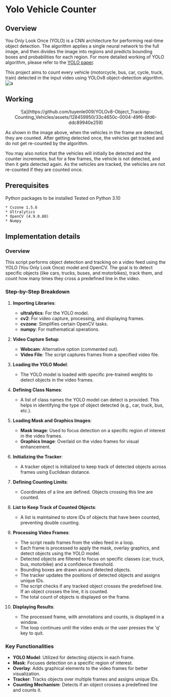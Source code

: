 # Yolo Vehicle Counter

## Overview
You Only Look Once (YOLO) is a CNN architecture for performing real-time object detection. The algorithm applies a single neural network to the full image, and then divides the image into regions and predicts bounding boxes and probabilities for each region. For more detailed working of YOLO algorithm, please refer to the [YOLO paper](https://pjreddie.com/media/files/papers/YOLOv3.pdf). 

This project aims to count every vehicle (motorcycle, bus, car, cycle, truck, train) detected in the input video using YOLOv8 object-detection algorithm.
![a](https://github.com/tuyenle009/YOLOv8-Object_Tracking-Counting_Vehicles/assets/128459950/8743972d-cd68-4b00-ad5c-2f3a2598b88c)

## Working 
<p align="center">
![a](https://github.com/tuyenle009/YOLOv8-Object_Tracking-Counting_Vehicles/assets/128459950/33c4650c-0004-49f6-8fd6-ddc89940e259)


</p>
As shown in the image above, when the vehicles in the frame are detected, they are counted. After getting detected once, the vehicles get tracked and do not get re-counted by the algorithm. 

You may also notice that the vehicles will initially be detected and the counter increments, but for a few frames, the vehicle is not detected, and then it gets detected again. As the vehicles are tracked, the vehicles are not re-counted if they are counted once. 


## Prerequisites

Python packages to be installed
Tested on Python 3.10
```
* Cvzone 1.5.6
* Ultralytics
* OpenCV (4.9.0.80)
* Numpy
```

## Implementation details

### Overview

This script performs object detection and tracking on a video feed using the YOLO (You Only Look Once) model and OpenCV. The goal is to detect specific objects (like cars, trucks, buses, and motorbikes), track them, and count how many times they cross a predefined line in the video.

### Step-by-Step Breakdown

1. **Importing Libraries**:
   - **ultralytics**: For the YOLO model.
   - **cv2**: For video capture, processing, and displaying frames.
   - **cvzone**: Simplifies certain OpenCV tasks.
   - **numpy**: For mathematical operations.

2. **Video Capture Setup**:
   - **Webcam**: Alternative option (commented out).
   - **Video File**: The script captures frames from a specified video file.

3. **Loading the YOLO Model**:
   - The YOLO model is loaded with specific pre-trained weights to detect objects in the video frames.

4. **Defining Class Names**:
   - A list of class names the YOLO model can detect is provided. This helps in identifying the type of object detected (e.g., car, truck, bus, etc.).

5. **Loading Mask and Graphics Images**:
   - **Mask Image**: Used to focus detection on a specific region of interest in the video frames.
   - **Graphics Image**: Overlaid on the video frames for visual enhancement.

6. **Initializing the Tracker**:
   - A tracker object is initialized to keep track of detected objects across frames using Euclidean distance.

7. **Defining Counting Limits**:
   - Coordinates of a line are defined. Objects crossing this line are counted.

8. **List to Keep Track of Counted Objects**:
   - A list is maintained to store IDs of objects that have been counted, preventing double counting.

9. **Processing Video Frames**:
   - The script reads frames from the video feed in a loop.
   - Each frame is processed to apply the mask, overlay graphics, and detect objects using the YOLO model.
   - Detected objects are filtered to focus on specific classes (car, truck, bus, motorbike) and a confidence threshold.
   - Bounding boxes are drawn around detected objects.
   - The tracker updates the positions of detected objects and assigns unique IDs.
   - The script checks if any tracked object crosses the predefined line. If an object crosses the line, it is counted.
   - The total count of objects is displayed on the frame.

10. **Displaying Results**:
    - The processed frame, with annotations and counts, is displayed in a window.
    - The loop continues until the video ends or the user presses the 'q' key to quit.

### Key Functionalities

- **YOLO Model**: Utilized for detecting objects in each frame.
- **Mask**: Focuses detection on a specific region of interest.
- **Overlay**: Adds graphical elements to the video frames for better visualization.
- **Tracker**: Tracks objects over multiple frames and assigns unique IDs.
- **Counting Mechanism**: Detects if an object crosses a predefined line and counts it.

